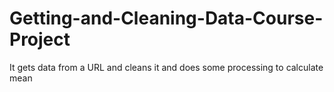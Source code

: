 # Getting-and-Cleaning-Data-Course-Project
It gets data from a URL and cleans it and does some processing to calculate mean

